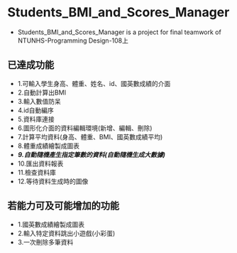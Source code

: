 # Students_BMI_and_Scores_Manager
+ Students_BMI_and_Scores_Manager is a project for final teamwork of NTUNHS-Programming Design-108上
 
## 已達成功能
+ 1.可輸入學生身高、體重、姓名、id、國英數成績的介面
+ 2.自動計算出BMI
+ 3.輸入數值防呆
+ 4.id自動編序
+ 5.資料庫連接
+ 6.圖形化介面的資料編輯環境(新增、編輯、刪除)
+ 7.計算平均資料(身高、體重、BMI、國英數成績平均)
+ 8.體重成績繪製成圖表
+ ***9.自動隨機產生指定筆數的資料(自動隨機生成大數據)***
+ 10.匯出資料報表
+ 11.檢查資料庫
+ 12.等待資料生成時的圖像

## 若能力可及可能增加的功能
+ 1.國英數成績繪製成圖表
+ 2.輸入特定資料跳出小遊戲(小彩蛋)
+ 3.一次刪除多筆資料
